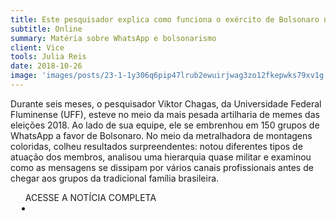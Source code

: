 ```yaml
---
title: Este pesquisador explica como funciona o exército de Bolsonaro no WhatsApp
subtitle: Online
summary: Matéria sobre WhatsApp e bolsonarismo
client: Vice
tools: Julia Reis
date: 2018-10-26
image: 'images/posts/23-1-1y306q6pip47lrub2ewuirjwag3zo12fkepwks79xv1g.png'
---
```


Durante seis meses, o pesquisador Viktor Chagas, da Universidade Federal Fluminense (UFF), esteve no meio da mais pesada artilharia de memes das eleições 2018. Ao lado de sua equipe, ele se embrenhou em 150 grupos de WhatsApp a favor de Bolsonaro. No meio da metralhadora de montagens coloridas, colheu resultados surpreendentes: notou diferentes tipos de atuação dos membros, analisou uma hierarquia quase militar e examinou como as mensagens se dissipam por vários canais profissionais antes de chegar aos grupos da tradicional família brasileira.

<div class="post__share"><ul class="share__list list-reset">ACESSE A NOTÍCIA COMPLETA<li class="share__item" style="margin-left: 10px"><a class="share__link share__facebook" style="background: #fa5657" href="https://www.vice.com/pt_br/article/pa9nzy/este-pesquisador-explica-como-funciona-o-exercito-de-bolsonaro-no-whatsapp?utm_source=vicetwbr" 
onclick=window.open(this.href, 'pop-up', 'left=20,top=20,width=500,height=500,toolbar=1,resizable=0'); return false;" title="Link" rel="nofollow"><i class="fa-solid fa-link"></i></a></li></ul></div>
<!-- <div class="gallery-box"><div class="gallery"><img src="/clipping/images/example-1.jpg" loading="lazy" alt="Project"><img src="/clipping/images/example-2.jpg" loading="lazy" alt="Project"></div><em>Gallery / <a href="https://www.freepik.com/" target="_blank">Freepic</a></em></div> -->